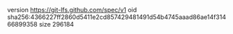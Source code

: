 version https://git-lfs.github.com/spec/v1
oid sha256:4366227ff2860d5411e2cd857429481491d54b4745aaad86ae14f31466899358
size 296184

